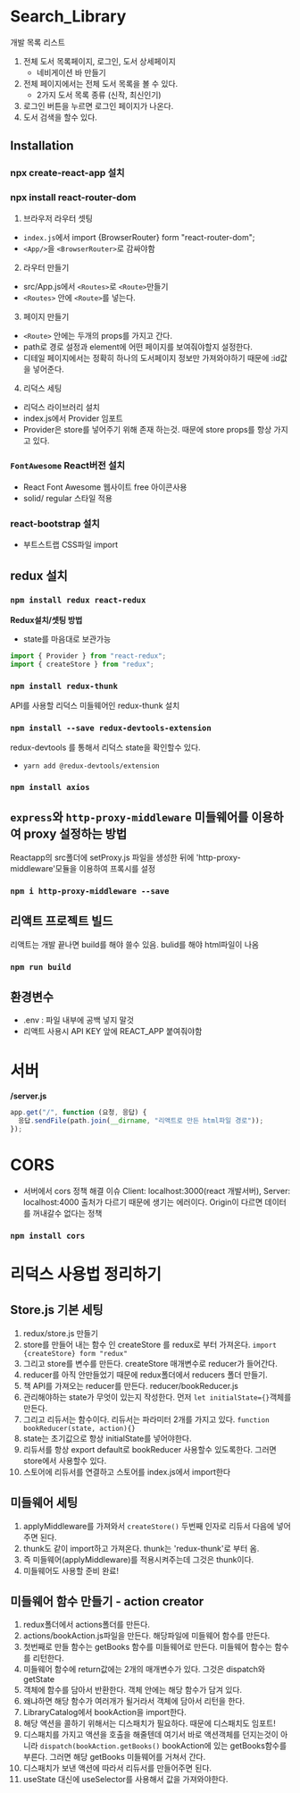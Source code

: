 # Search_Library

개발 목록 리스트

1. 전체 도서 목록페이지, 로그인, 도서 상세페이지
   - 네비게이션 바 만들기
2. 전체 페이지에서는 전체 도서 목록을 볼 수 있다.
   - 2가지 도서 목록 종류 (신작, 최신인기)
3. 로그인 버튼을 누르면 로그인 페이지가 나온다.
4. 도서 검색을 할수 있다.

## Installation

### npx create-react-app 설치

### npx install react-router-dom

1. 브라우저 라우터 셋팅

- `index.js`에서 import {BrowserRouter} form "react-router-dom";
- `<App/>`을 `<BrowserRouter>`로 감싸야함

2. 라우터 만들기

- src/App.js에서 `<Routes>`로 `<Route>`만들기
- `<Routes>` 안에 `<Route>`를 넣는다.

3. 페이지 만들기

- `<Route>` 안에는 두개의 props를 가지고 간다.
- path로 경로 설정과 element에 어떤 페이지를 보여줘야할지 설정한다.
- 디테일 페이지에서는 정확히 하나의 도서페이지 정보만 가져와야하기 때문에 :id값을 넣어준다.

4. 리덕스 세팅

- 리덕스 라이브러리 설치
- index.js에서 Provider 임포트
- Provider은 store를 넣어주기 위해 존재 하는것. 때문에 store props를 항상 가지고 있다.

### `FontAwesome` React버전 설치

- React Font Awesome 웹사이트 free 아이콘사용
- solid/ regular 스타일 적용

### react-bootstrap 설치

- 부트스트랩 CSS파일 import

## redux 설치

### `npm install redux react-redux`

**Redux설치/셋팅 방법**

- state를 마음대로 보관가능

```javascript
import { Provider } from "react-redux";
import { createStore } from "redux";
```

### `npm install redux-thunk`

API를 사용할 리덕스 미들웨어인 redux-thunk 설치

### `npm install --save redux-devtools-extension`

redux-devtools 를 통해서 리덕스 state을 확인할수 있다.

- `yarn add @redux-devtools/extension`

### `npm install axios`

## `express`와 `http-proxy-middleware` 미들웨어를 이용하여 proxy 설정하는 방법

Reactapp의 src폴더에 setProxy.js 파일을 생성한 뒤에 'http-proxy-middleware'모듈을 이용하여 프록시를 설정

### `npm i http-proxy-middleware --save`

## 리액트 프로젝트 빌드

리액트는 개발 끝나면 build를 해야 쓸수 있음. bulid를 해야 html파일이 나옴

### `npm run build`

## 환경변수

- .env : 파일 내부에 공백 넣지 말것
- 리액트 사용시 API KEY 앞에 REACT_APP 붙여줘야함

# 서버

**/server.js**

```javascript
app.get("/", function (요청, 응답) {
  응답.sendFile(path.join(__dirname, "리액트로 만든 html파일 경로"));
});
```

# CORS

- 서버에서 cors 정책 해결 이슈
  Client: localhost:3000(react 개발서버), Server: localhost:4000
  출처가 다르기 때문에 생기는 에러이다. Origin이 다르면 데이터를 꺼내갈수 없다는 정책

### `npm install cors`

# 리덕스 사용법 정리하기

## Store.js 기본 세팅

1. redux/store.js 만들기
2. store를 만들어 내는 함수 인 createStore 를 redux로 부터 가져온다. `import {createStore} form "redux"`
3. 그리고 store를 변수를 만든다. createStore 매개변수로 reducer가 들어간다.
4. reducer를 아직 안만들었기 때문에 redux폴더에서 reducers 폴더 만들기.
5. 책 API를 가져오는 reducer를 만든다. reducer/bookReducer.js
6. 관리해야하는 state가 무엇이 있는지 작성한다. 먼저 `let initialState={}`객체를 만든다.
7. 그리고 리듀서는 함수이다. 리듀서는 파라미터 2개를 가지고 있다. `function bookReducer(state, action){}`
8. state는 초기값으로 항상 initialState를 넣어야한다.
9. 리듀서를 항상 export default로 bookReducer 사용할수 있도록한다. 그러면 store에서 사용할수 있다.
10. 스토어에 리듀서를 연결하고 스토어를 index.js에서 import한다

## 미들웨어 세팅

1. applyMiddleware를 가져와서 `createStore()` 두번째 인자로 리듀서 다음에 넣어주면 된다.
2. thunk도 같이 import하고 가져온다. thunk는 'redux-thunk'로 부터 옴.
3. 즉 미들웨어(applyMiddleware)를 적용시켜주는데 그것은 thunk이다.
4. 미들웨어도 사용할 준비 완료!

## 미들웨어 함수 만들기 - action creator

1. redux폴더에서 actions폴더를 만든다.
2. actions/bookAction.js파일을 만든다. 해당파일에 미들웨어 함수를 만든다.
3. 첫번째로 만들 함수는 getBooks 함수를 미들웨어로 만든다. 미들웨어 함수는 함수를 리턴한다.
4. 미들웨어 함수에 return값에는 2개의 매개변수가 있다. 그것은 dispatch와 getState
5. 객체에 함수를 담아서 반환한다. 객체 안에는 해당 함수가 담겨 있다.
6. 왜냐하면 해당 함수가 여러개가 될거라서 객체에 담아서 리턴을 한다.
7. LibraryCatalog에서 bookAction을 import한다.
8. 해당 액션을 콜하기 위해서는 디스패치가 필요하다. 때문에 디스패치도 임포트!
9. 디스패치를 가지고 액션을 호출을 해줄텐데 여기서 바로 액션객체를 던지는것이 아니라 `dispatch(bookAction.getBooks()` bookAction에 있는 getBooks함수를 부른다. 그러면 해당 getBooks 미들웨어를 거쳐서 간다.
10. 디스패치가 보낸 액션에 따라서 리듀서를 만들어주면 된다.
11. useState 대신에 useSelector를 사용해서 값을 가져와야한다.
